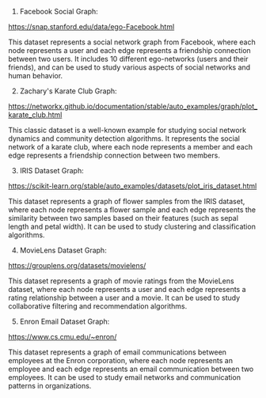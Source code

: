 

1. Facebook Social Graph: 

https://snap.stanford.edu/data/ego-Facebook.html

This dataset represents a social network graph from Facebook, where each node represents a user and each edge represents a friendship connection between two users. It includes 10 different ego-networks (users and their friends), and can be used to study various aspects of social networks and human behavior. 

2. Zachary's Karate Club Graph: 

https://networkx.github.io/documentation/stable/auto_examples/graph/plot_karate_club.html

This classic dataset is a well-known example for studying social network dynamics and community detection algorithms. It represents the social network of a karate club, where each node represents a member and each edge represents a friendship connection between two members. 

3. IRIS Dataset Graph: 

https://scikit-learn.org/stable/auto_examples/datasets/plot_iris_dataset.html

This dataset represents a graph of flower samples from the IRIS dataset, where each node represents a flower sample and each edge represents the similarity between two samples based on their features (such as sepal length and petal width). It can be used to study clustering and classification algorithms. 

4. MovieLens Dataset Graph: 

https://grouplens.org/datasets/movielens/

This dataset represents a graph of movie ratings from the MovieLens dataset, where each node represents a user and each edge represents a rating relationship between a user and a movie. It can be used to study collaborative filtering and recommendation algorithms. 

5. Enron Email Dataset Graph: 

https://www.cs.cmu.edu/~enron/

This dataset represents a graph of email communications between employees at the Enron corporation, where each node represents an employee and each edge represents an email communication between two employees. It can be used to study email networks and communication patterns in organizations.